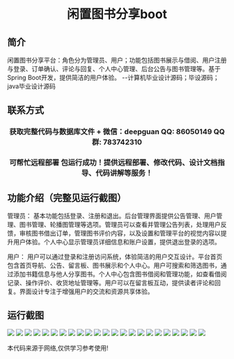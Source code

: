 <p><h1 align="center">闲置图书分享boot</h1></p>

## 简介
闲置图书分享平台：角色分为管理员、用户；功能包括图书展示与借阅、用户注册与登录、订单确认、评论与回复、个人中心管理、后台公告与图书管理等。基于Spring Boot开发，提供简洁的用户体验。    --计算机毕业设计源码；毕设源码；java毕业设计源码


## 联系方式
<p><h3 align="center">获取完整代码与数据库文件 + 微信：deepguan QQ: 86050149 QQ群: 783742310</h3></p>
<p><h3 align="center">可帮忙远程部署 包运行成功！提供远程部署、修改代码、设计文档指导、代码讲解等服务！</h3></p>

## 功能介绍（完整见运行截图）
管理员： 基本功能包括登录、注册和退出。后台管理界面提供公告管理、用户管理、图书管理、轮播图管理等选项。管理员可以查看并管理公告列表，处理用户反馈，审核图书借出订单，管理图书评价内容，以及设置和管理平台的视觉内容以提升用户体验。个人中心显示管理员详细信息和账户设置，提供退出登录的选项。

用户： 用户可以通过登录和注册访问系统，体验简洁的用户交互设计。平台首页包含首页导航、公告、留言板、图书展示和个人中心。用户可搜索和筛选图书，通过添加书籍信息与他人分享图书。个人中心包含图书借阅和管理功能，如查看借阅记录、操作评价、收货地址管理等。用户可以在留言板互动，提供读者评论和回复。界面设计专注于增强用户的交流和资源共享体验。


## 运行截图
![](img/001.jpg)
![](img/002.jpg)
![](img/003.jpg)
![](img/004.jpg)
![](img/005.jpg)
![](img/006.jpg)
![](img/007.jpg)
![](img/008.jpg)
![](img/009.jpg)
![](img/010.jpg)
![](img/011.jpg)
![](img/012.jpg)
![](img/013.jpg)
![](img/014.jpg)
![](img/015.jpg)
![](img/016.jpg)
![](img/017.jpg)
![](img/018.jpg)
![](img/019.jpg)
![](img/020.jpg)
![](img/021.jpg)
![](img/022.jpg)
![](img/023.jpg)

<p>本代码来源于网络,仅供学习参考使用!</p>
